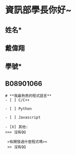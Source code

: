 # 資訊部學長你好~
## 姓名*
## 戴偉翔
## 學號*
## B08901066
``` 
# **我最熟悉的程式語言**
- [ ] C/C++

- [ ] Python

- [ ] Javascript

- [X] 其他:
>>> 沒有QQ 
```
```
 >有開發過什麼程式嗎><
 >> 沒有QQ
```

